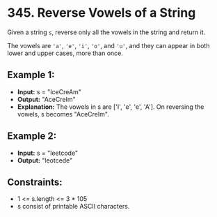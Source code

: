 # 345. Reverse Vowels of a String

Given a string `s`, reverse only all the vowels in the string and return it.

The vowels are `'a'`, `'e'`, `'i'`, `'o'`, and `'u'`, and they can appear in both lower and upper cases, more than once.

## Example 1:

- **Input:** s = "IceCreAm"
- **Output:** "AceCreIm"
- **Explanation:** The vowels in s are ['I', 'e', 'e', 'A']. On reversing the vowels, s becomes "AceCreIm".


## Example 2:

- **Input:** s = "leetcode"
- **Output:** "leotcede"

## Constraints:

- 1 <= s.length <= 3 * 105
- s consist of printable ASCII characters.